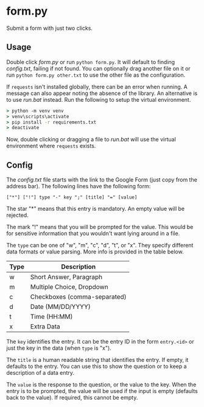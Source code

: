 # form.py

Submit a form with just two clicks.

## Usage

Double click *form.py* or run `python form.py`. It will default to finding *config.txt*, failing if not found. You can optionally drag another file on it or run `python form.py other.txt` to use the other file as the configuration.

If `requests` isn't installed globally, there can be an error when running. A message can also appear noting the absence of the library. An alternative is to use *run.bat* instead. Run the following to setup the virtual environment.

```cmd
> python -m venv venv
> venv\scripts\activate
> pip install -r requirements.txt
> deactivate
```

Now, double clicking or dragging a file to *run.bat* will use the virtual environment where `requests` exists.

## Config

The *config.txt* file starts with the link to the Google Form (just copy from the address bar). The following lines have the following form:

```
["*"] ["!"] type "-" key ";" [title] "=" [value]
```

The star "\*" means that this entry is mandatory. An empty value will be rejected.

The mark "!" means that you will be prompted for the value. This would be for sensitive information that you wouldn't want lying around in a file.

The `type` can be one of "w", "m", "c", "d", "t", or "x". They specify different data formats or value parsing. More info is provided in the table below.

| Type | Description                  |
|------|------------------------------|
| w    | Short Answer, Paragraph      |
| m    | Multiple Choice, Dropdown    |
| c    | Checkboxes (comma-separated) |
| d    | Date (MM/DD/YYYY)            |
| t    | Time (HH:MM)                 |
| x    | Extra Data                   |

The `key` identifies the entry. It can be the entry ID in the form `entry.<id>` or just the key in the data (when `type` is "x").

The `title` is a human readable string that identifies the entry. If empty, it defaults to the entry. You can use this to show the question or to keep a description of a data entry.

The `value` is the response to the question, or the value to the key. When the entry is to be prompted, the value will be used if the input is empty (defaults back to the value). If required, this cannot be empty.
